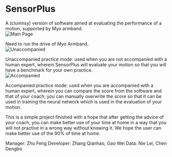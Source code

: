 # SensorPlus
A (clumnsy) version of software aimed at evaluating the performance of a motion, supported by Myo armband.  
![Main Page](https://cloud.githubusercontent.com/assets/12913794/25858257/d7c312ae-350d-11e7-99d6-e4095417ab2e.jpg)  

Need to run the drive of Myo Armband.  
![Unaccompanied](https://cloud.githubusercontent.com/assets/12913794/25858252/d6aefd1a-350d-11e7-99ef-931ed10ee2ee.jpg)  

Unaccompanied practice mode: used when you are not accompanied with a human expert, wherein SensorPlus will evaluate your motion so that you will have a benchmark for your own practice.  
![Accompanied](https://cloud.githubusercontent.com/assets/12913794/25858251/d6a34bbe-350d-11e7-9467-57e40e677266.jpg)  

Accompanied practice mode: used when you are accompanied with a human expert, wherein you can compare the score from the software and that of your coach; you can manually overwrite the score so that it can be used in training the neural network which is used in the evaluation of your motion.  

This is a simple project finished with a hope that after getting the advice of your coach, you can make better use of your time at home in a way that you will not practive in a wrong way without knowing it. We hope the user can make better use of the 90% of time at home.

Manager: Zhu Feng
Developer: Zhang Qianhao, Gao Wei
Data: Nie Lei, Chen Dengbo


